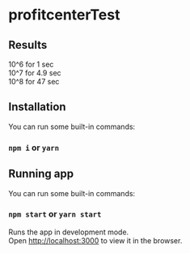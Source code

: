 # profitcenterTest

## Results
10^6 for 1 sec<br>
10^7 for 4.9 sec<br>
10^8 for 47 sec<br>
 
## Installation
 You can run some built-in commands:
 
 ### `npm i` or `yarn`  
  

## Running app
You can run some built-in commands:

### `npm start` or `yarn start`

Runs the app in development mode.<br>
Open [http://localhost:3000](http://localhost:3000) to view it in the browser.

